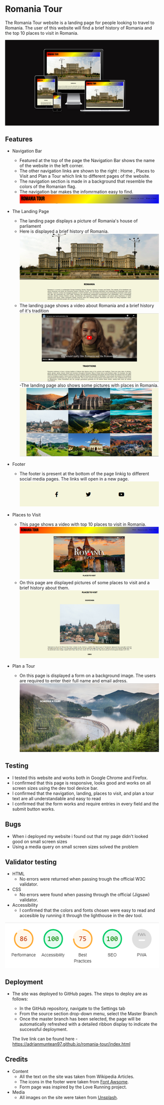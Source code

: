 # Romania Tour

The Romania Tour website is a landing page for people looking to travel to Romania. The user of this website will find a brief history of Romania and the top 10 places to visit in Romania.

![Am I Responsive](https://github.com/AdrianMuntean97/romania-tour/blob/main/media/am-i-responsive.png?raw=true)

## Features

- Navigation Bar
    - Featured at the top of the page the Navigation Bar shows the name of the website in the left corner.
    - The other navigation links are shown to the right : Home , Places to Visit and Plan a Tour which link to different pages of the website.
    - The navigation section is made in a background that resemble the colors of the Romanian flag.
    - The navigation bar makes the infomrmation easy to find.
![Navigation Bar](https://github.com/AdrianMuntean97/romania-tour/blob/main/media/navigation-bar.png?raw=true)

- The Landing Page
    - The landing page displays a picture of Romania's house of parliament
    - Here is displayed a brief history of Romania.
![Brief History](https://github.com/AdrianMuntean97/romania-tour/blob/main/media/landing-page.png?raw=true)
    - The landing page shows a video about Romania and a brief history of it's tradition
![Landing Page](https://github.com/AdrianMuntean97/romania-tour/blob/main/media/landing-page2.png?raw=true)
    -The landing page also shows some pictures with places in Romania.
    ![Pictures](https://github.com/AdrianMuntean97/romania-tour/blob/main/media/landing-page3.png?raw=true)

- Footer
    - The footer is present at the bottom of the page linkig to different social media pages. The links will open in a new page.
![Footer](https://github.com/AdrianMuntean97/romania-tour/blob/main/media/footer.png?raw=true)

- Places to Visit
    - This page shows a video with top 10 places to visit in Romania.
![Places to visit video](https://github.com/AdrianMuntean97/romania-tour/blob/main/media/places-to-visit-video.png?raw=true)
    - On this page are displayed pictures of some places to visit and a brief history about them.
![Places to visit pictures](https://github.com/AdrianMuntean97/romania-tour/blob/main/media/places-to-visit-pictures.png?raw=true)

- Plan a Tour 
    - On this page is displayed a form on a background image. The users are required to enter their full name and email adress.
![Form Page](https://github.com/AdrianMuntean97/romania-tour/blob/main/media/form-page.png?raw=true) 

## Testing

-   I tested this website and works both in Google Chrome and Firefox.
-   I confirmed that this page is responsive, looks good and works on all screen sizes using the dev tool device bar.
-   I confirmed that the navigation, landing, places to visit, and plan a tour text are all understandable and easy to read
-   I confirmed that the form works and require entries in every field and the submit button works.


## Bugs

-   When i deployed my website i found out that my page didn't looked good on small screen sizes 
-   Using a media query on small screen sizes solved the problem

## Validator testing 

-   HTML
    -   No errors were returned when passing trough the official W3C validator.
-   CSS
    -   No errors were found when passing through the official (Jigsaw) validator.
-   Accessibility 
    -   I confirmed that the colors and fonts chosen were easy to read and accesible by running it through the lighthouse in the dev tool.
    
![Light House dev tool](https://github.com/AdrianMuntean97/romania-tour/blob/main/media/lighthouse.png?raw=true)

## Deployment

-   The site was deployed to GitHub pages. The steps to deploy are as follows:
    -   In the GitHub repository, navigate to the Settings tab
    -   From the source section drop-down menu, select the Master Branch
    -   Once the master branch has been selected, the page will be automatically refreshed with a detailed ribbon display to indicate the successful deployment.

    The live link can be found here - https://adrianmuntean97.github.io/romania-tour/index.html

## Credits

-   Content
    -   All the text on the site was taken from Wikipedia Articles.
    -   The icons in the footer were taken from [Font Awsome](https://fontawesome.com/).
    -   Form page was inspired by the Love Running project.
-   Media
    -   All images on the site were taken from [Unsplash](https://unsplash.com/).



 